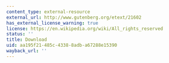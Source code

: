 ```yaml
---
content_type: external-resource
external_url: http://www.gutenberg.org/etext/21602
has_external_license_warning: true
license: https://en.wikipedia.org/wiki/All_rights_reserved
status: ''
title: Download
uid: aa195f21-485c-4338-8adb-a67288e15390
wayback_url: ''
---
```

